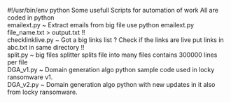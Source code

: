 #!/usr/bin/env python
Some usefull Scripts for automation of work
All are coded in python 
<br>emailext.py   ~ Extract emails from big file use python emailext.py file_name.txt > output.txt !!
<br>checklinklive.py ~ Got a big links list ? Check if the links are live put links in abc.txt in same directory !! 
<br>split.py ~ big files splitter splits file into many files contains 300000 lines per file
<br>DGA_v1.py ~ Domain generation algo python sample code used in locky ransomware v1.
<br>DGA_v2.py ~ Domain generation algo python with new updates in it also from locky ransomware.
